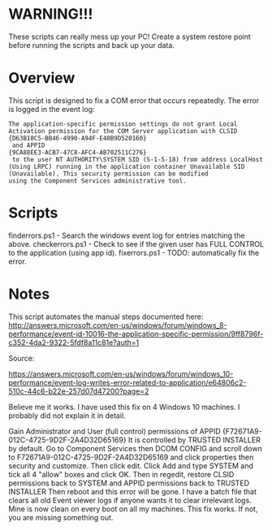 # WARNING!!!

These scripts can really mess up your PC! Create a system restore point before running the scripts and back up your data.

# Overview

This script is designed to fix a COM error that occurs repeatedly. The error is logged in the event log:

    The application-specific permission settings do not grant Local Activation permission for the COM Server application with CLSID
    {D63B10C5-BB46-4990-A94F-E40B9D520160}
     and APPID
    {9CA88EE3-ACB7-47C8-AFC4-AB702511C276}
     to the user NT AUTHORITY\SYSTEM SID (S-1-5-18) from address LocalHost (Using LRPC) running in the application container Unavailable SID (Unavailable). This security permission can be modified
    using the Component Services administrative tool.

# Scripts

finderrors.ps1 - Search the windows event log for entries matching the above.
checkerrors.ps1 - Check to see if the given user has FULL CONTROL to the application (using app id).
fixerrors.ps1 - TODO: automatically fix the error.

# Notes
This script automates the manual steps documented here:
http://answers.microsoft.com/en-us/windows/forum/windows_8-performance/event-id-10016-the-application-specific-permission/9ff8796f-c352-4da2-9322-5fdf8a11c81e?auth=1

Source:

https://answers.microsoft.com/en-us/windows/forum/windows_10-performance/event-log-writes-error-related-to-application/e64806c2-510c-44c6-b22e-257d07d47200?page=2

  Believe me it works. I have used this fix on 4 Windows 10 machines. I probably did not explain it in detail.

  Gain Administrator and User (full control) permissions of APPID {F72671A9-012C-4725-9D2F-2A4D32D65169} It is controlled by TRUSTED INSTALLER by default.
  Go to Component Services then DCOM CONFIG and scroll down to F72671A9-012C-4725-9D2F-2A4D32D65169 and click properties then security and customize. Then click edit. Click Add and type SYSTEM and tick all 4 "allow" boxes and click OK.
  Then in regedit, restore CLSID permissions back to SYSTEM and APPID permissions back to TRUSTED INSTALLER
  Then reboot and this error will be gone.
  I have a batch file that clears all old Event viewer logs if anyone wants it to clear irrelevant logs.
  Mine is now clean on every boot on all my machines. This fix works. If not, you are missing something out.
